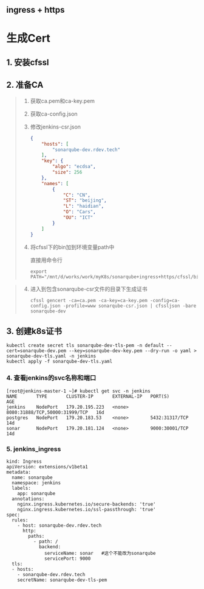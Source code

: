 ## ingress + https

# 生成Cert

## 1. 安装cfssl

## 2. 准备CA

> 1. 获取ca.pem和ca-key.pem
>
> 2. 获取ca-config.json
>
> 3. 修改jenkins-csr.json
>
>    ```json
>    {
>        "hosts": [
>            "sonarqube-dev.rdev.tech"
>        ],
>        "key": {
>            "algo": "ecdsa",
>            "size": 256
>        },
>        "names": [
>            {
>                "C": "CN",
>                "ST": "beijing",
>                "L": "haidian",
>                "O": "Cars",
>                "OU": "ICT"
>            }
>        ]
>    }
>    ```
>
> 4. 将cfssl下的bin加到环境变量path中
>
>    直接用命令行
>
>    ```
>    export PATH="/mnt/d/works/work/myK8s/sonarqube+ingress+https/cfssl/bin:$PATH"
>    ```

> 4. 进入到包含sonarqube-csr文件的目录下生成证书
>
>    ```shell
>    cfssl gencert -ca=ca.pem -ca-key=ca-key.pem -config=ca-config.json -profile=www sonarqube-csr.json | cfssljson -bare sonarqube-dev
>    ```

## 3. 创建k8s证书

```
kubectl create secret tls sonarqube-dev-tls-pem -n default --cert=sonarqube-dev.pem --key=sonarqube-dev-key.pem --dry-run -o yaml > sonarqube-dev-tls.yaml -n jenkins
kubectl apply -f sonarqube-dev-tls.yaml
```

### 4. 查看jenkins的svc名称和端口

```
[root@jenkins-master-1 ~]# kubectl get svc -n jenkins
NAME       TYPE       CLUSTER-IP       EXTERNAL-IP   PORT(S)                          AGE
jenkins    NodePort   179.20.195.223   <none>        8080:31888/TCP,50000:31999/TCP   16d
postgres   NodePort   179.20.183.53    <none>        5432:31317/TCP                   14d
sonar      NodePort   179.20.181.124   <none>        9000:30001/TCP                   14d
```

### 5. jenkins_ingress

```
kind: Ingress
apiVersion: extensions/v1beta1
metadata:
  name: sonarqube
  namespace: jenkins
  labels:
    app: sonarqube
  annotations:
    nginx.ingress.kubernetes.io/secure-backends: 'true'
    nginx.ingress.kubernetes.io/ssl-passthrough: 'true'
spec:
  rules:
    - host: sonarqube-dev.rdev.tech
      http:
        paths:
          - path: /
            backend:
              serviceName: sonar   #这个不能改为sonarqube
              servicePort: 9000    
  tls:
  - hosts:
    - sonarqube-dev.rdev.tech
    secretName: sonarqube-dev-tls-pem

```

